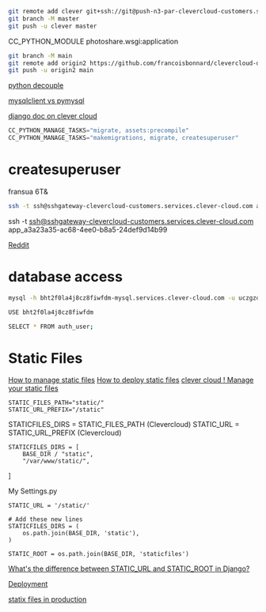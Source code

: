 
```bash
git remote add clever git+ssh://git@push-n3-par-clevercloud-customers.services.clever-cloud.com/app_a3a23a35-ac68-4ee0-b8a5-24def9d14b99.git
git branch -M master
git push -u clever master
```


CC_PYTHON_MODULE photoshare.wsgi:application

``` bash
git branch -M main
git remote add origin2 https://github.com/francoisbonnard/clevercloud-django2.git
git push -u origin2 main
```

[python decouple](https://pypi.org/project/python-decouple/)

[mysqlclient vs pymysql](https://stackoverflow.com/questions/43102442/whats-the-difference-between-mysqldb-mysqlclient-and-mysql-connector-python)

[django doc on clever cloud](https://developers.clever-cloud.com/guides/python-django-sample/)


```python
CC_PYTHON_MANAGE_TASKS="migrate, assets:precompile"
CC_PYTHON_MANAGE_TASKS="makemigrations, migrate, createsuperuser"
```

# createsuperuser

fransua 6T&

```bash
ssh -t ssh@sshgateway-clevercloud-customers.services.clever-cloud.com app_a3a23a35-ac68-4ee0-b8a5-24def9d
```
ssh -t ssh@sshgateway-clevercloud-customers.services.clever-cloud.com app_a3a23a35-ac68-4ee0-b8a5-24def9d14b99

[Reddit](https://www.reddit.com/r/django/comments/1c329xo/how_to_create_a_superuser_on_paas_without_using/)

# database access

```bash
mysql -h bht2f0la4j8cz8fiwfdm-mysql.services.clever-cloud.com -u uczgzdxr8ml1xeex -P3306 -p bht2f0la4j8cz8fiwfdm

USE bht2f0la4j8cz8fiwfdm

SELECT * FROM auth_user;

```


# Static Files

[How to manage static files](https://docs.djangoproject.com/en/5.0/howto/static-files/)
[How to deploy static files](https://docs.djangoproject.com/en/5.0/howto/static-files/deployment/)
[clever cloud ! Manage your static files ](https://developers.clever-cloud.com/doc/applications/python/#manage-your-static-files)



    STATIC_FILES_PATH="static/"
    STATIC_URL_PREFIX="/static"

STATICFILES_DIRS = STATIC_FILES_PATH (Clevercloud)
STATIC_URL = STATIC_URL_PREFIX (Clevercloud)

    STATICFILES_DIRS = [
        BASE_DIR / "static",
        "/var/www/static/",
]

My Settings.py

    STATIC_URL = '/static/'

    # Add these new lines
    STATICFILES_DIRS = (
        os.path.join(BASE_DIR, 'static'),
    )

    STATIC_ROOT = os.path.join(BASE_DIR, 'staticfiles')

[What's the difference between STATIC_URL and STATIC_ROOT in Django?](https://stackoverflow.com/questions/37716200/whats-the-difference-between-static-url-and-static-root-in-django)

[Deployment](https://docs.djangoproject.com/en/4.2/howto/deployment/)

[statix files in production](https://docs.djangoproject.com/en/4.2/howto/static-files/deployment/)